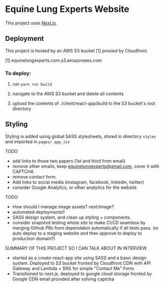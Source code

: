 # Equine Lung Experts Website

This project uses [Next.js](https://nextjs.org).

## Deployment

This project is hosted by an AWS S3 bucket [1] proxied by Cloudfront.

[1] equinelungexperts.com.s3.amazonaws.com

### To deploy:

1) run `yarn run build`

2) navigate to the AWS S3 bucket and delete all contents

3) upload the contents of ./client/react-app/build to the S3 bucket's root directory

## Styling

Styling is added using global SASS stylesheets, stored in directory `styles`
and imported in `pages/_app.jsx`

TODO
- add links to those two papers (1st and third from email)
- remove other emails, keep equinelungexperts@gmail.com, cover it with CAPTCHA
- remove contact form.
- Add links to social media (instagram, facebook, linkedin, twitter)
- consider Google Analytics, or other analytics for the website

TODO
- How should I manage image assets? next/image?
- automated deployments!!
- SASS design system, and clean up styling + components.
- consider snapshot testing whole site to make CI/CD seamless by merging Github
  PRs from dependabot automatically if all tests pass. (or auto deploy to a
  staging website and then approve to deploy to production domain?)

SUMMARY OF THIS PROJECT SO I CAN TALK ABOUT IN INTERVIEW
- started as a create-react-app site using SASS and a basic design system.
  Deployed to S3 bucket fronted by Cloudfront CDN with API Gateway and Lambda + SNS for simple "Contact Me" Form.
- Transitioned to next.js, deployed to google cloud storage fronted by Google CDN
  email provided after solving captcha
